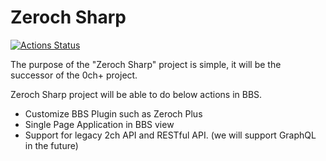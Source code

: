 # Zeroch Sharp
[![Actions Status](https://github.com/MysteryJump/zerochsharp/workflows/.NET%20Core/badge.svg)](https://github.com/MysteryJump/zerochsharp/actions)

The purpose of the "Zeroch Sharp" project is simple, it will be the successor of the 0ch+ project.

Zeroch Sharp project will be able to do below actions in BBS.

- Customize BBS Plugin such as Zeroch Plus
- Single Page Application in BBS view
- Support for legacy 2ch API and RESTful API. (we will support GraphQL in the future)
